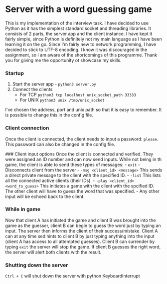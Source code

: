 # Server with a word guessing game
This is my implementation of the interview task. I have decided to use Python as it has the simplest standard socket and threading libraries. It consists of 2 parts, the server app and the client instance. I have kept it fairly simple, since Python is definitely not my main language as I have been learning it on the go. Since I'm fairly new to network programming, I have decided to stick to UTF-8 encoding. I know it was discouraged in the assignment, so I am aware of the shortcomings of this programme. Thank you for giving me the opportunity ot showcase my skills.

### Startup
1. Start the server app - `python3 server.py`
2. Connect the clients
    - For TCP `python3 tcp localhost unix_socket_path 33333`
    - For UNIX `python3 unix /tmp/unix_socket`

I've chosen the address, port and unix path so that it is easy to remember. It is possible to change this in the config file.

### Client connection
Once the client is connected, the client needs to input a password: `please`. This password can also be changed in the config file.

### Client input options
Once the client is connected and verified. They were assigned an ID number and can now send inputs.
While not being in th game, the client is able to send these types of messages:
    - `exit` - Disconnects client from the server
    - `-msg <client_id> <message>` This sends a direct private message to the client with the specified ID.
    - `-list` This lists all the connected active clients (their IDs).
    - `-play <client_id> <word_to_guess>` This initiates a game with the client with the spcified ID. The other client will have to guess the word that was specified.
    - Any other input will be echoed back to the client.

### While in game
Now that client A has initiated the game and client B was brought into the game as the guesser, client B can begin to guess the word just by typing an input.
The server then informs the client of their success/mistake.
Client A can at any time sed hints to client B by just typing anything into the input (client A has access to all attempted guesses).
Client B can surrender by typing `exit` the server will stop the game.
If client B guesses the right word, the server will alert both clients with the result.

### Shutting down the server
`Ctrl + C` will shut down the server with python KeyboardInterrupt